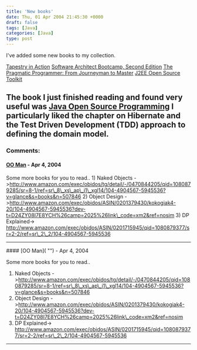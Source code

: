 ```yaml
---
title: 'New books'
date: Thu, 01 Apr 2004 21:45:30 +0000
draft: false
tags: [Java]
categories: [Java]
type: post
---
```


I've added some new books to my collection.

[Tapestry in Action](http://www.amazon.com/exec/obidos/tg/detail/-/1932394117/qid=1080873665/sr=8-1/ref=sr_8_xs_ap_i1_xgl14/104-1440876-9828704?v=glance&s=books&n=507846)
[Software Architect Bootcamp, Second Edition](http://www.amazon.com/exec/obidos/tg/detail/-/0131412272/qid=1080873741/sr=1-1/ref=sr_1_1/104-1440876-9828704?v=glance&s=books)
[The Pragmatic Programmer: From Journeyman to Master](http://www.amazon.com/exec/obidos/ASIN/020161622X/qid=1080873781/sr=2-1/ref=sr_2_1/104-1440876-9828704)
[J2EE Open Source Toolkit](http://www.amazon.com/exec/obidos/tg/detail/-/0471444359/qid=1080873840/sr=1-1/ref=sr_1_1/104-1440876-9828704?v=glance&s=books)

The book I just finished reading and found very useful was [Java Open Source Programming](http://www.amazon.com/exec/obidos/tg/detail/-/0471463620/qid=1080873972/sr=1-1/ref=sr_1_1/104-1440876-9828704?v=glance&s=books) I particularly liked the chapter on Hibernate and the Test Driven Development (TDD) approach to defining the domain model.
---
### Comments:
#### [OO Man]( "") - <time datetime="2004-04-01 23:17:54">Apr 4, 2004</time>

Some more books for you to read.. 1) Naked Objects ->http://www.amazon.com/exec/obidos/tg/detail/-/0470844205/qid=1080879285/sr=8-1/ref=sr\_8\_xs\_ap\_i1\_xgl14/104-4904567-5945536?v=glance&s=books&n=507846 2) Object Design ->http://www.amazon.com/exec/obidos/ASIN/0201379430/kokogiak4-20/104-4904567-5945536?dev-t=D24ZY08I7E8YCH%26camp=2025%26link\_code=xm2&ref=nosim 3) DP Explained-> http://www.amazon.com/exec/obidos/ASIN/0201715945/qid=1080879377/sr=2-2/ref=sr\_2\_2/104-4904567-5945536
<hr />
#### [OO Man]( "") - <time datetime="2004-04-01 23:18:29">Apr 4, 2004</time>

Some more books for you to read..
1) Naked Objects ->http://www.amazon.com/exec/obidos/tg/detail/-/0470844205/qid=1080879285/sr=8-1/ref=sr\_8\_xs\_ap\_i1\_xgl14/104-4904567-5945536?v=glance&s=books&n=507846
2) Object Design ->http://www.amazon.com/exec/obidos/ASIN/0201379430/kokogiak4-20/104-4904567-5945536?dev-t=D24ZY08I7E8YCH%26camp=2025%26link\_code=xm2&ref=nosim
3) DP Explained-> http://www.amazon.com/exec/obidos/ASIN/0201715945/qid=1080879377/sr=2-2/ref=sr\_2\_2/104-4904567-5945536
<hr />
